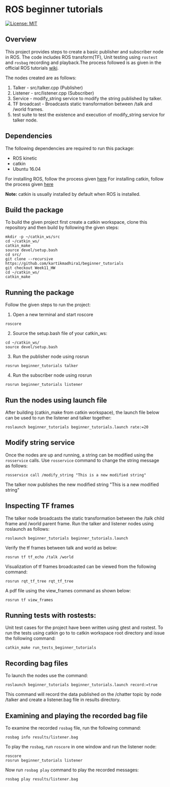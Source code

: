 # ROS beginner tutorials

[![License: MIT](https://img.shields.io/badge/License-MIT-yellow.svg)](https://opensource.org/licenses/MIT)
## Overview
This project provides steps to create a basic publisher and subscriber node in ROS. The code includes ROS transform(TF), Unit testing using `rostest` and `rosbag` recording and playback.The process followed is as given in the official ROS tutorials [wiki](http://wiki.ros.org/ROS/Tutorials).

The nodes created are as follows:
1. Talker - src/talker.cpp (Publisher)
2. Listener - src/listener.cpp (Subscriber)
3. Service - modify_string service to modify the string published by talker.
4. TF broadcast - Broadcasts static transformation between /talk and /world frames.
5. test suite to test the existence and execution of modify_string service for talker node.

## Dependencies
The following dependencies are required to run this package:

- ROS kinetic
- catkin
- Ubuntu 16.04

For installing ROS, follow the process given [here](http://wiki.ros.org/kinetic/Installation)
For installing catkin, follow the process given [here](http://wiki.ros.org/catkin#Installing_catkin)

**Note:** catkin is usually installed by default when ROS is installed.

## Build the package
To build the given project first create a catkin workspace, clone this repository and then build by following the given steps:
```
mkdir -p ~/catkin_ws/src
cd ~/catkin_ws/
catkin_make
source devel/setup.bash
cd src/
git clone --recursive https://github.com/kartikmadhira1/beginner_tutorials
git checkout Week11_HW
cd ~/catkin_ws/
catkin_make
```

## Running the package
Follow the given steps to run the project:

1. Open a new terminal and start roscore
```
roscore
```
2. Source the setup.bash file of your catkin_ws:
```
cd ~/catkin_ws/
source devel/setup.bash
```
3. Run the publisher node using rosrun 
```
rosrun beginner_tutorials talker
```
4. Run the subscriber node using rosrun 
```
rosrun beginner_tutorials listener
```


## Run the nodes using launch file
After building (catkin_make from catkin workspace), the launch file below can be used to run the listener and talker together:
```
roslaunch beginner_tutorials beginner_tutorials.launch rate:=20
```

## Modify string service
Once the nodes are up and running, a string can be modified using the `rosservice` calls.
Use `rosservice` command to change the string message as follows:
```
rosservice call /modify_string "This is a new modified string"
``` 
The talker now publishes the new modified string "This is a new modified string"

## Inspecting TF frames
The talker node broadcasts the static transformation between the /talk child frame and /world parent frame. Run the talker and listener nodes using roslaunch as follows:
```
roslaunch beginner_tutorials beginner_tutorials.launch
```
Verify the tf frames between talk and world as below:
```
rosrun tf tf_echo /talk /world
```
Visualization of tf frames broadcasted can be viewed from the following command:
```
rosrun rqt_tf_tree rqt_tf_tree
```
A pdf file using the view_frames command as shown below:
```
rosrun tf view_frames
```

## Running tests with rostests: 

Unit test cases for the project have been written using gtest and rostest. To run the tests using catkin go to to catkin workspace root directory and issue the following command:
```
catkin_make run_tests_beginner_tutorials
```

## Recording bag files
To launch the nodes use the command:
```
roslaunch beginner_tutorials beginner_tutorials.launch record:=true
```
This command will record the data published on the /chatter topic by node /talker and create a listener.bag file in results directory.

## Examining and playing the recorded bag file
To examine the recorded `rosbag` file, run the following command:
```
rosbag info results/listener.bag
```

To play the `rosbag`, run `roscore` in one window and run the listener node:
```
roscore
rosrun beginner_tutorials listener
```
Now run `rosbag play` command to play the recorded messages:
```
rosbag play results/listener.bag
```
